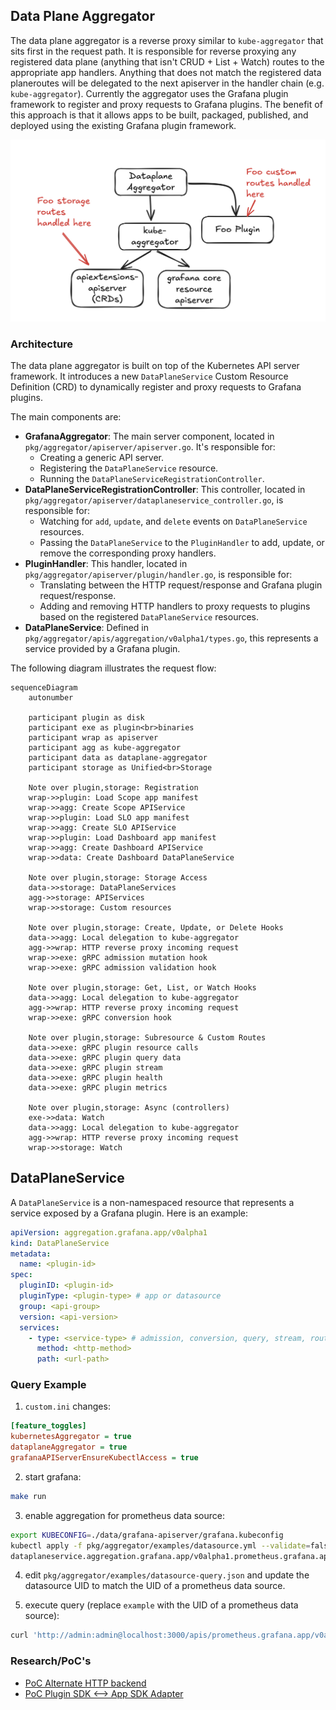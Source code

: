 ## Data Plane Aggregator

The data plane aggregator is a reverse proxy similar to `kube-aggregator` that sits first in the request path. It is responsible for reverse proxying any registered data plane (anything that isn't CRUD + List + Watch) routes to the appropriate app handlers. Anything that does not match the registered data planeroutes will be delegated to the next apiserver in the handler chain (e.g. `kube-aggregator`). Currently the aggregator uses the Grafana plugin framework to register and proxy requests to Grafana plugins. The benefit of this approach is that it allows apps to be built, packaged, published, and deployed using the existing Grafana plugin framework.

![Request Flow](./requestflow.png)

### Architecture

The data plane aggregator is built on top of the Kubernetes API server framework. It introduces a new `DataPlaneService` Custom Resource Definition (CRD) to dynamically register and proxy requests to Grafana plugins.

The main components are:

*   **GrafanaAggregator**: The main server component, located in `pkg/aggregator/apiserver/apiserver.go`. It's responsible for:
    *   Creating a generic API server.
    *   Registering the `DataPlaneService` resource.
    *   Running the `DataPlaneServiceRegistrationController`.
*   **DataPlaneServiceRegistrationController**: This controller, located in `pkg/aggregator/apiserver/dataplaneservice_controller.go`, is responsible for:
    *   Watching for `add`, `update`, and `delete` events on `DataPlaneService` resources.
    *   Passing the `DataPlaneService` to the `PluginHandler` to add, update, or remove the corresponding proxy handlers.
*   **PluginHandler**: This handler, located in `pkg/aggregator/apiserver/plugin/handler.go`, is responsible for:
    *   Translating between the HTTP request/response and Grafana plugin request/response.
    *   Adding and removing HTTP handlers to proxy requests to plugins based on the registered `DataPlaneService` resources.
*   **DataPlaneService**: Defined in `pkg/aggregator/apis/aggregation/v0alpha1/types.go`, this represents a service provided by a Grafana plugin.

The following diagram illustrates the request flow:

```mermaid
sequenceDiagram
    autonumber

    participant plugin as disk
    participant exe as plugin<br>binaries
    participant wrap as apiserver
    participant agg as kube-aggregator
    participant data as dataplane-aggregator
    participant storage as Unified<br>Storage

    Note over plugin,storage: Registration
    wrap->>plugin: Load Scope app manifest
    wrap->>agg: Create Scope APIService
    wrap->>plugin: Load SLO app manifest
    wrap->>agg: Create SLO APIService
    wrap->>plugin: Load Dashboard app manifest
    wrap->>agg: Create Dashboard APIService
    wrap->>data: Create Dashboard DataPlaneService

    Note over plugin,storage: Storage Access
    data->>storage: DataPlaneServices
    agg->>storage: APIServices
    wrap->>storage: Custom resources

    Note over plugin,storage: Create, Update, or Delete Hooks
    data->>agg: Local delegation to kube-aggregator
    agg->>wrap: HTTP reverse proxy incoming request
    wrap->>exe: gRPC admission mutation hook
    wrap->>exe: gRPC admission validation hook

    Note over plugin,storage: Get, List, or Watch Hooks
    data->>agg: Local delegation to kube-aggregator
    agg->>wrap: HTTP reverse proxy incoming request
    wrap->>exe: gRPC conversion hook

    Note over plugin,storage: Subresource & Custom Routes
    data->>exe: gRPC plugin resource calls
    data->>exe: gRPC plugin query data
    data->>exe: gRPC plugin stream
    data->>exe: gRPC plugin health
    data->>exe: gRPC plugin metrics

    Note over plugin,storage: Async (controllers)
    exe->>data: Watch
    data->>agg: Local delegation to kube-aggregator
    agg->>wrap: HTTP reverse proxy incoming request
    wrap->>storage: Watch
```

## DataPlaneService

A `DataPlaneService` is a non-namespaced resource that represents a service exposed by a Grafana plugin. Here is an example:

```yaml
apiVersion: aggregation.grafana.app/v0alpha1
kind: DataPlaneService
metadata:
  name: <plugin-id>
spec:
  pluginID: <plugin-id>
  pluginType: <plugin-type> # app or datasource
  group: <api-group>
  version: <api-version>
  services:
    - type: <service-type> # admission, conversion, query, stream, route, datasource-proxy
      method: <http-method>
      path: <url-path>
```

### Query Example

1. `custom.ini` changes:
```ini
[feature_toggles]
kubernetesAggregator = true
dataplaneAggregator = true
grafanaAPIServerEnsureKubectlAccess = true
```

2. start grafana:
```bash
make run
```

3. enable aggregation for prometheus data source:
```bash
export KUBECONFIG=./data/grafana-apiserver/grafana.kubeconfig
kubectl apply -f pkg/aggregator/examples/datasource.yml --validate=false
dataplaneservice.aggregation.grafana.app/v0alpha1.prometheus.grafana.app created
```

4. edit `pkg/aggregator/examples/datasource-query.json` and update the datasource UID to match the UID of a prometheus data source.

5. execute query (replace `example` with the UID of a prometheus data source):
```bash
curl 'http://admin:admin@localhost:3000/apis/prometheus.grafana.app/v0alpha1/namespaces/default/connections/example/query' -X POST -d '@pkg/aggregator/examples/datasource-query.json'
```

### Research/PoC's

* [PoC Alternate HTTP backend](https://github.com/grafana/grafana/pull/100697)
* [PoC Plugin SDK <--> App SDK Adapter](https://github.com/grafana/grafana-app-sdk/pull/493)
